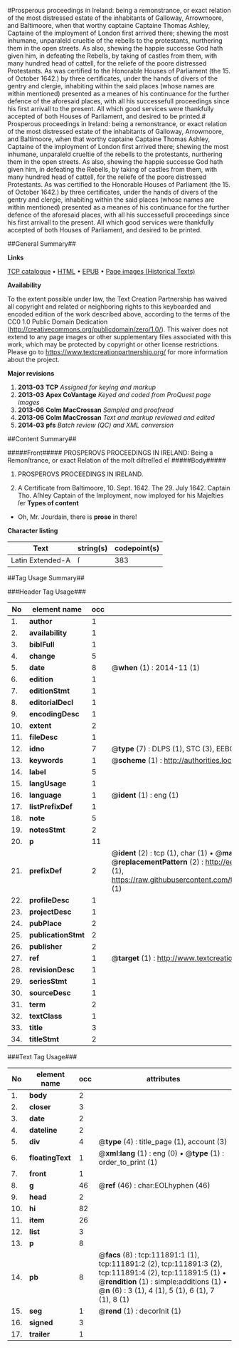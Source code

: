 #Prosperous proceedings in Ireland: being a remonstrance, or exact relation of the most distressed estate of the inhabitants of Galloway, Arrowmoore, and Baltimoore, when that worthy captaine Captaine Thomas Ashley, Captaine of the imployment of London first arrived there; shewing the most inhumane, unparaleld crueltie of the rebells to the protestants, nurthering them in the open streets. As also, shewing the happie successe God hath given him, in defeating the Rebells, by taking of castles from them, with many hundred head of cattell, for the reliefe of the poore distressed Protestants. As was certified to the Honorable Houses of Parliament (the 15. of October 1642.) by three certificates, under the hands of divers of the gentry and clergie, inhabiting within the said places (whose names are within mentioned) presented as a meanes of his continuance for the further defence of the aforesaid places, with all his successefull proceedings since his first arrivall to the present. All which good services were thankfully accepted of both Houses of Parliament, and desired to be printed.#
Prosperous proceedings in Ireland: being a remonstrance, or exact relation of the most distressed estate of the inhabitants of Galloway, Arrowmoore, and Baltimoore, when that worthy captaine Captaine Thomas Ashley, Captaine of the imployment of London first arrived there; shewing the most inhumane, unparaleld crueltie of the rebells to the protestants, nurthering them in the open streets. As also, shewing the happie successe God hath given him, in defeating the Rebells, by taking of castles from them, with many hundred head of cattell, for the reliefe of the poore distressed Protestants. As was certified to the Honorable Houses of Parliament (the 15. of October 1642.) by three certificates, under the hands of divers of the gentry and clergie, inhabiting within the said places (whose names are within mentioned) presented as a meanes of his continuance for the further defence of the aforesaid places, with all his successefull proceedings since his first arrivall to the present. All which good services were thankfully accepted of both Houses of Parliament, and desired to be printed.

##General Summary##

**Links**

[TCP catalogue](http://www.ota.ox.ac.uk/tcp/)  • 
[HTML](http://tei.it.ox.ac.uk/tcp/Texts-HTML/free/A75/A75718.html)  • 
[EPUB](http://tei.it.ox.ac.uk/tcp/Texts-EPUB/free/A75/A75718.epub) • 
[Page images (Historical Texts)](https://historicaltexts.jisc.ac.uk/eebo-99859793e)

**Availability**

To the extent possible under law, the Text Creation Partnership has waived all copyright and related or neighboring rights to this keyboarded and encoded edition of the work described above, according to the terms of the CC0 1.0 Public Domain Dedication (http://creativecommons.org/publicdomain/zero/1.0/). This waiver does not extend to any page images or other supplementary files associated with this work, which may be protected by copyright or other license restrictions. Please go to https://www.textcreationpartnership.org/ for more information about the project.

**Major revisions**

1. __2013-03__ __TCP__ *Assigned for keying and markup*
1. __2013-03__ __Apex CoVantage__ *Keyed and coded from ProQuest page images*
1. __2013-06__ __Colm MacCrossan__ *Sampled and proofread*
1. __2013-06__ __Colm MacCrossan__ *Text and markup reviewed and edited*
1. __2014-03__ __pfs__ *Batch review (QC) and XML conversion*

##Content Summary##

#####Front#####
PROSPEROVS PROCEEDINGS IN IRELAND: Being a Remonſtrance, or exact Relation of the moſt diſtreſſed eſ
#####Body#####

1. PROSPEROVS PROCEEDINGS IN IRELAND.

1. A Certificate from Baltimoore, 10. Sept. 1642.
The 29. July 1642. Captain Tho. Aſhley Captain of the Imployment, now imployed for his Majeſties ſer
**Types of content**

  * Oh, Mr. Jourdain, there is **prose** in there!

**Character listing**


|Text|string(s)|codepoint(s)|
|---|---|---|
|Latin Extended-A|ſ|383|

##Tag Usage Summary##

###Header Tag Usage###

|No|element name|occ|attributes|
|---|---|---|---|
|1.|__author__|1||
|2.|__availability__|1||
|3.|__biblFull__|1||
|4.|__change__|5||
|5.|__date__|8| @__when__ (1) : 2014-11 (1)|
|6.|__edition__|1||
|7.|__editionStmt__|1||
|8.|__editorialDecl__|1||
|9.|__encodingDesc__|1||
|10.|__extent__|2||
|11.|__fileDesc__|1||
|12.|__idno__|7| @__type__ (7) : DLPS (1), STC (3), EEBO-CITATION (1), PROQUEST (1), VID (1)|
|13.|__keywords__|1| @__scheme__ (1) : http://authorities.loc.gov/ (1)|
|14.|__label__|5||
|15.|__langUsage__|1||
|16.|__language__|1| @__ident__ (1) : eng (1)|
|17.|__listPrefixDef__|1||
|18.|__note__|5||
|19.|__notesStmt__|2||
|20.|__p__|11||
|21.|__prefixDef__|2| @__ident__ (2) : tcp (1), char (1)  •  @__matchPattern__ (2) : ([0-9\-]+):([0-9IVX]+) (1), (.+) (1)  •  @__replacementPattern__ (2) : http://eebo.chadwyck.com/downloadtiff?vid=$1&page=$2 (1), https://raw.githubusercontent.com/textcreationpartnership/Texts/master/tcpchars.xml#$1 (1)|
|22.|__profileDesc__|1||
|23.|__projectDesc__|1||
|24.|__pubPlace__|2||
|25.|__publicationStmt__|2||
|26.|__publisher__|2||
|27.|__ref__|1| @__target__ (1) : http://www.textcreationpartnership.org/docs/. (1)|
|28.|__revisionDesc__|1||
|29.|__seriesStmt__|1||
|30.|__sourceDesc__|1||
|31.|__term__|2||
|32.|__textClass__|1||
|33.|__title__|3||
|34.|__titleStmt__|2||


###Text Tag Usage###

|No|element name|occ|attributes|
|---|---|---|---|
|1.|__body__|2||
|2.|__closer__|3||
|3.|__date__|2||
|4.|__dateline__|2||
|5.|__div__|4| @__type__ (4) : title_page (1), account (3)|
|6.|__floatingText__|1| @__xml:lang__ (1) : eng (0)  •  @__type__ (1) : order_to_print (1)|
|7.|__front__|1||
|8.|__g__|46| @__ref__ (46) : char:EOLhyphen (46)|
|9.|__head__|2||
|10.|__hi__|82||
|11.|__item__|26||
|12.|__list__|3||
|13.|__p__|8||
|14.|__pb__|8| @__facs__ (8) : tcp:111891:1 (1), tcp:111891:2 (2), tcp:111891:3 (2), tcp:111891:4 (2), tcp:111891:5 (1)  •  @__rendition__ (1) : simple:additions (1)  •  @__n__ (6) : 3 (1), 4 (1), 5 (1), 6 (1), 7 (1), 8 (1)|
|15.|__seg__|1| @__rend__ (1) : decorInit (1)|
|16.|__signed__|3||
|17.|__trailer__|1||
